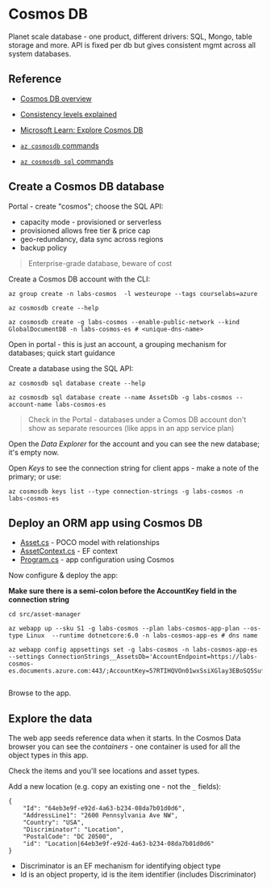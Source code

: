 # Cosmos DB

Planet scale database - one product, different drivers: SQL, Mongo, table storage and more. API is fixed per db but gives consistent mgmt across all system databases.

## Reference

- [Cosmos DB overview](https://docs.microsoft.com/en-gb/azure/cosmos-db/introduction)

- [Consistency levels explained](https://docs.microsoft.com/en-gb/azure/cosmos-db/consistency-levels?toc=%2Fazure%2Fcosmos-db%2Fsql%2Ftoc.json#guarantees-associated-with-consistency-levels)

- [Microsoft Learn: Explore Cosmos DB](https://docs.microsoft.com/en-us/learn/modules/explore-azure-cosmos-db/)

- [`az cosmosdb` commands](https://docs.microsoft.com/en-us/cli/azure/cosmosdb?view=azure-cli-latest)

- [`az cosmosdb sql` commands](https://docs.microsoft.com/en-us/cli/azure/cosmosdb/sql?view=azure-cli-latest)

## Create a Cosmos DB database

Portal - create "cosmos"; choose the SQL API:

- capacity mode - provisioned or serverless
- provisioned allows free tier & price cap
- geo-redundancy, data sync across regions
- backup policy

> Enterprise-grade database, beware of cost

Create a Cosmos DB account with the CLI:

```
az group create -n labs-cosmos  -l westeurope --tags courselabs=azure

az cosmosdb create --help

az cosmosdb create -g labs-cosmos --enable-public-network --kind GlobalDocumentDB -n labs-cosmos-es # <unique-dns-name>
```

Open in portal - this is just an account, a grouping mechanism for databases; quick start guidance

Create a database using the SQL API:

```
az cosmosdb sql database create --help

az cosmosdb sql database create --name AssetsDb -g labs-cosmos --account-name labs-cosmos-es
```

> Check in the Portal - databases under a Comos DB account don't show as separate resources (like apps in an app service plan)

Open the _Data Explorer_ for the account and you can see the new database; it's empty now.

Open _Keys_ to see the connection string for client apps - make a note of the primary; or use:

```
az cosmosdb keys list --type connection-strings -g labs-cosmos -n labs-cosmos-es
```

## Deploy an ORM app using Cosmos DB

- [Asset.cs](src/asset-manager/Entities/Model/Asset.cs) - POCO model with relationships
- [AssetContext.cs](src/asset-manager/Entities/AssetContext.cs) - EF context
- [Program.cs](src/asset-manager/Program.cs) - app configuration using Cosmos


Now configure & deploy the app:

**Make sure there is a semi-colon before the AccountKey field in the connection string**

```
cd src/asset-manager

az webapp up --sku S1 -g labs-cosmos --plan labs-cosmos-app-plan --os-type Linux  --runtime dotnetcore:6.0 -n labs-cosmos-app-es # dns name 

az webapp config appsettings set -g labs-cosmos -n labs-cosmos-app-es --settings ConnectionStrings__AssetsDb='AccountEndpoint=https://labs-cosmos-es.documents.azure.com:443/;AccountKey=57RTIHQVOn01wxSsiXGlay3EBoSQ5Sufwe3iLYIgdDZ3BCdbgwv9PjLkCNeCNqRoI8O905DTEpXRt1I9osVlLA==;'


```

Browse to the app. 

## Explore the data

The web app seeds reference data when it starts. In the Cosmos Data browser you can see the _containers_ - one container is used for all the object types in this app.

Check the items and you'll see locations and asset types.

Add a new location (e.g. copy an existing one - not the `_` fields):

```
{
    "Id": "64eb3e9f-e92d-4a63-b234-08da7b01d0d6",
    "AddressLine1": "2600 Pennsylvania Ave NW",
    "Country": "USA",
    "Discriminator": "Location",
    "PostalCode": "DC 20500",
    "id": "Location|64eb3e9f-e92d-4a63-b234-08da7b01d0d6"
}
```

- Discriminator is an EF mechanism for identifying object type
- Id is an object property, id is the item identifier (includes Discriminator)